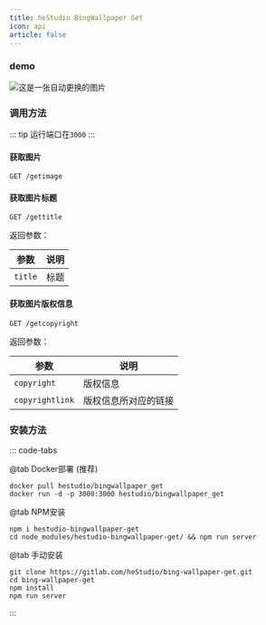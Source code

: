```yaml
---
title: heStudio BingWallpaper Get
icon: api
article: false
---
```


### demo
![这是一张自动更换的图片](https://hbwg.hestudio.org/getimage)

### 调用方法

::: tip
运行端口在`3000`
:::

#### 获取图片
```
GET /getimage
```

#### 获取图片标题
```
GET /gettitle
```

返回参数：

| 参数 | 说明 |
|---|---|
| `title` | 标题 |

#### 获取图片版权信息
```
GET /getcopyright
```

返回参数：

| 参数 | 说明 |
|---|---|
| `copyright` | 版权信息 |
| `copyrightlink` | 版权信息所对应的链接 |

### 安装方法

::: code-tabs

@tab Docker部署 (推荐)
```shell
docker pull hestudio/bingwallpaper_get
docker run -d -p 3000:3000 hestudio/bingwallpaper_get
```


@tab NPM安装
```shell
npm i hestudio-bingwallpaper-get
cd node_modules/hestudio-bingwallpaper-get/ && npm run server
```

@tab 手动安装
```shell
git clone https://gitlab.com/heStudio/bing-wallpaper-get.git
cd bing-wallpaper-get
npm install
npm run server
```

:::

<Share colorful />
